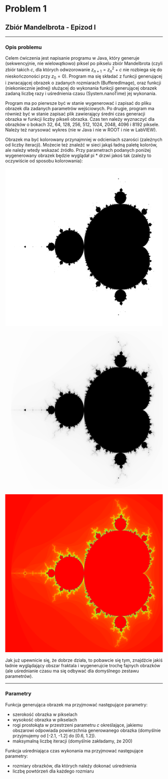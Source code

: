 # Problem 1
## Zbiór Mandelbrota - Epizod I

---
### Opis problemu

Celem ćwiczenia jest napisanie programu w Java, który generuje (sekwencyjnie, nie wielowątkowo) piksel
po pikselu zbiór Mandelbrota (czyli zbiór takich *c*, dla których odwzorowanie $z_{n+1}=z_{n}^2 + c$ nie
rozbiega się do nieskończoności przy $z_0 = 0$). Program ma się składać z funkcji generującej i
zwracającej obrazek o zadanych rozmiarach (BufferedImage), oraz funkcji (niekoniecznie jednej) służącej
do wykonania funkcji generującej obrazek zadaną liczbę razy i uśrednienia czasu (System.nanoTime)
jej wykonania.

Program ma po pierwsze być w stanie wygenerować i zapisać do pliku obrazek dla zadanych parametrów
wejściowych. Po drugie, program ma również być w stanie zapisać plik zawierający średni
czas generacji obrazka w funkcji liczby pikseli obrazka. Czas ten należy wyznaczyć dla obrazków o
bokach 32, 64, 128, 256, 512, 1024, 2048, 4096 i 8192 piksele. Należy też narysować wykres (nie w Java i
nie w ROOT i nie w LabVIEW).

Obrazek ma być kolorowany przynajmniej w odcieniach szarości (zależnych od liczby iteracji). Możecie
też znaleźć w sieci jakąś ładną paletę kolorów, ale należy wtedy wskazać źródło. Przy parametrach
podanych poniżej wygenerowany obrazek będzie wyglądał pi * drzwi jakoś tak (zależy to oczywiście od
sposobu kolorowania):

![Mandelbrot BnW](mandelbrot_bnw.png)

![Mandelbrot GS](mandelbrot_gs.png)

![Mandelbrot Col](mandelbrot_hsb.png)

Jak już upewnicie się, że dobrze działa, to pobawcie się tym, znajdźcie jakiś ładnie wyglądający obszar
fraktala i wygenerujcie trochę fajnych obrazków (ale uśrednianie czasu ma się odbywać dla domyślnego
zestawu parametrów).

---
### Parametry 

Funkcja generująca obrazek ma przyjmować następujące parametry:
    
- szerokość obrazka w pikselach 
- wysokość obrazka w pikselach
- rogi prostokąta w przestrzeni parametru *c* określające, jakiemu obszarowi odpowiada powierzchnia
generowanego obrazka (domyślnie przyjmujemy od [-2.1, -1.2] do [0.6, 1.2]).
- maksymalną liczbę iteracji (domyślnie zakładamy, że 200)

Funkcja uśredniająca czas wykonania ma przyjmować następujące parametry:

- rozmiary obrazków, dla których należy dokonać uśrednienia
- liczbę powtórzeń dla każdego rozmiaru

